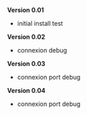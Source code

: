**Version 0.01**
- initial install test

**Version 0.02**
- connexion debug

**Version 0.03**
- connexion port debug

**Version 0.04**
- connexion port debug
